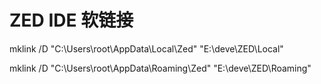 # ZED IDE 软链接
mklink /D "C:\Users\root\AppData\Local\Zed" "E:\deve\ZED\Local"

mklink /D "C:\Users\root\AppData\Roaming\Zed" "E:\deve\ZED\Roaming"
